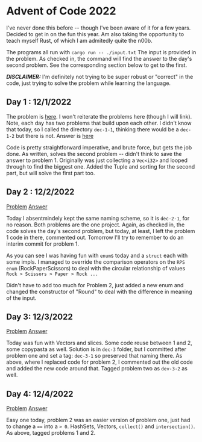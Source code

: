 # Advent of Code 2022

I've never done this before -- though I've been aware of it for a few years. Decided to get in on the fun this year. Am also taking the opportunity to teach myself Rust, of which I am admitedly quite the n00b.

The programs all run with `cargo run -- ./input.txt` The input is provided in the problem. As checked in, the command will find the answer to the day's second problem.
See the corresponding section below to get to the first.

***DISCLAIMER:*** I'm definitely not trying to be super robust or "correct" in the code, just trying to solve the problem while learning the language.

## Day 1 : 12/1/2022

The problem is [here](https://adventofcode.com/2022/day/1). I won't reiterate the problems here (though I will link). Note, each day has two problems that build upon each other. I didn't know that today, so I called the directory `dec-1-1`, thinking there would be a `dec-1-2` but there is not. Answer is [here](dec-1-1/)

Code is pretty straightforward imperative, and brute force, but gets the job done. As written, solves the second problem -- didn't think to save the answer to problem 1. Originally was just collecting a `Vec<i32>` and looped through to find the biggest one. Added the Tuple and sorting for the second part, but will solve the first part too.

## Day 2 : 12/2/2022

[Problem](https://adventofcode.com/2022/day/2) [Answer](dec-2-1/)

Today I absentmindely kept the same naming scheme, so it is `dec-2-1`, for no reason. Both problems are the one project. Again, as checked in, the code solves the day's second problem, but today, at least, I left the problem 1 code in there, commented out. Tomorrow I'll try to remember to do an interim commit for problem 1.

As you can see I was having fun with `enum`s today and a `struct` each with some impls. I managed to override the comparison operators on the `RPS` `enum` (RockPaperScissors) to deal with the circular relationship of values `Rock > Scissors > Paper > Rock ...`

Didn't have to add too much for Problem 2, just added a new enum and changed the constructor of "Round" to deal with the difference in meaning of the input.

## Day 3: 12/3/2022

[Problem](https://adventofcode.com/2022/day/3) [Answer](dec-3/)

Today was fun with Vectors and slices. Some code reuse between 1 and 2, some copypasta as well. Solution is in `dec-3` folder, but I committed after problem one and set a tag: `dec-3-1` so preserved that naming there. As above, where I replaced code for problem 2, I commented out the old code and added the new code around that. Tagged problem two as `dev-3-2` as well.

## Day 4: 12/4/2022

[Problem](https://adventofcode.com/2022/day/4) [Answer](dec-4/)

Easy one today, problem 2 was an easier version of problem one, just had to change a `==` into a `> 0`. HashSets, Vectors, `collect()` and `intersection()`. As above, tagged problems 1 and 2.
